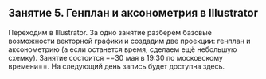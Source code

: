 ## Занятие 5. Генплан и аксонометрия в Illustrator

Переходим в Illustrator. За одно занятие разберем базовые возможности векторной графики и создадим две проекции: генплан и аксонометрию (а если останется время, сделаем ещё небольшую схемку). Занятие состоится ==30 мая в 19:30 по московскому времени==. На следующий день запись будет доступна здесь.